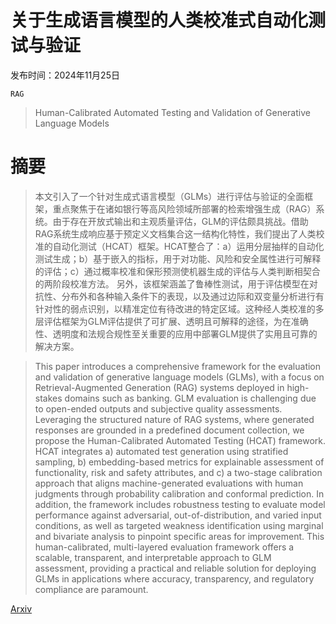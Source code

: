 # 关于生成语言模型的人类校准式自动化测试与验证

发布时间：2024年11月25日

`RAG`

> Human-Calibrated Automated Testing and Validation of Generative Language Models

# 摘要

> 本文引入了一个针对生成式语言模型（GLMs）进行评估与验证的全面框架，重点聚焦于在诸如银行等高风险领域所部署的检索增强生成（RAG）系统。由于存在开放式输出和主观质量评估，GLM的评估颇具挑战。借助RAG系统生成响应基于预定义文档集合这一结构化特性，我们提出了人类校准的自动化测试（HCAT）框架。HCAT整合了：a）运用分层抽样的自动化测试生成；b）基于嵌入的指标，用于对功能、风险和安全属性进行可解释的评估；c）通过概率校准和保形预测使机器生成的评估与人类判断相契合的两阶段校准方法。
  另外，该框架涵盖了鲁棒性测试，用于评估模型在对抗性、分布外和各种输入条件下的表现，以及通过边际和双变量分析进行有针对性的弱点识别，以精准定位有待改进的特定区域。这种经人类校准的多层评估框架为GLM评估提供了可扩展、透明且可解释的途径，为在准确性、透明度和法规合规性至关重要的应用中部署GLM提供了实用且可靠的解决方案。

> This paper introduces a comprehensive framework for the evaluation and validation of generative language models (GLMs), with a focus on Retrieval-Augmented Generation (RAG) systems deployed in high-stakes domains such as banking. GLM evaluation is challenging due to open-ended outputs and subjective quality assessments. Leveraging the structured nature of RAG systems, where generated responses are grounded in a predefined document collection, we propose the Human-Calibrated Automated Testing (HCAT) framework. HCAT integrates a) automated test generation using stratified sampling, b) embedding-based metrics for explainable assessment of functionality, risk and safety attributes, and c) a two-stage calibration approach that aligns machine-generated evaluations with human judgments through probability calibration and conformal prediction.
  In addition, the framework includes robustness testing to evaluate model performance against adversarial, out-of-distribution, and varied input conditions, as well as targeted weakness identification using marginal and bivariate analysis to pinpoint specific areas for improvement. This human-calibrated, multi-layered evaluation framework offers a scalable, transparent, and interpretable approach to GLM assessment, providing a practical and reliable solution for deploying GLMs in applications where accuracy, transparency, and regulatory compliance are paramount.

[Arxiv](https://arxiv.org/abs/2411.16391)